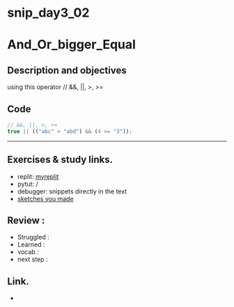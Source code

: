 # snip_day3_02

# And_Or_bigger_Equal

## Description and objectives
using this operator // &&, ||, >, >=

## Code

```js
// &&, ||, >, >=
true || (("abc" > "abd") && (4 >= "3"));
```
___

## Exercises & study links.  
* replit: [myreplit](https://repl.it/@Ludovic7127/IroncladWebbedOutcome)  
* pytut: /
* debugger: snippets directly in the text
* [sketches you made](https://sketchboard.me/HA97gi8gPUEH)

## Review : 

* Struggled  : 
* Learned :
* vocab : 
* next step : 

## Link.  
* 



